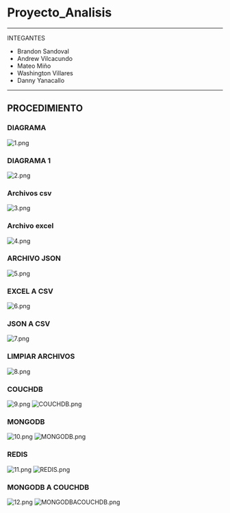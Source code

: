 # Proyecto_Analisis

---------------------------------------------------------------
INTEGANTES

* Brandon Sandoval
* Andrew Vilcacundo
* Mateo Miño
* Washington Villares 
* Danny Yanacallo
----------------------------------------------------------------

## PROCEDIMIENTO
### DIAGRAMA
  ![1.png](https://github.com/Mino-Mateo/Proyecto_Analisis/blob/main/IMAGENES/1.png)
### DIAGRAMA 1
  ![2.png](https://github.com/Mino-Mateo/Proyecto_Analisis/blob/main/IMAGENES/2.png)
### Archivos csv
![3.png](https://github.com/Mino-Mateo/Proyecto_Analisis/blob/main/IMAGENES/3.png)
### Archivo excel
![4.png](https://github.com/Mino-Mateo/Proyecto_Analisis/blob/main/IMAGENES/4.png)
### ARCHIVO JSON
![5.png](https://github.com/Mino-Mateo/Proyecto_Analisis/blob/main/IMAGENES/5.png)
### EXCEL A CSV
![6.png](https://github.com/Mino-Mateo/Proyecto_Analisis/blob/main/IMAGENES/6.png)
### JSON A CSV
![7.png](https://github.com/Mino-Mateo/Proyecto_Analisis/blob/main/IMAGENES/7.png)
### LIMPIAR ARCHIVOS
![8.png](https://github.com/Mino-Mateo/Proyecto_Analisis/blob/main/IMAGENES/8.png)
### COUCHDB
![9.png](https://github.com/Mino-Mateo/Proyecto_Analisis/blob/main/IMAGENES/9.png)
![COUCHDB.png](https://github.com/Mino-Mateo/Proyecto_Analisis/blob/main/IMAGENES/COUCHDB.png)
### MONGODB
![10.png](https://github.com/Mino-Mateo/Proyecto_Analisis/blob/main/IMAGENES/10.png)
![MONGODB.png](https://github.com/Mino-Mateo/Proyecto_Analisis/blob/main/IMAGENES/MONGODB.png)
### REDIS
![11.png](https://github.com/Mino-Mateo/Proyecto_Analisis/blob/main/IMAGENES/11.png)
![REDIS.png](https://github.com/Mino-Mateo/Proyecto_Analisis/blob/main/IMAGENES/REDIS.png)
### MONGODB A COUCHDB
![12.png](https://github.com/Mino-Mateo/Proyecto_Analisis/blob/main/IMAGENES/12.png)
![MONGODBACOUCHDB.png](https://github.com/Mino-Mateo/Proyecto_Analisis/blob/main/IMAGENES/MONGODBACOUCHDB.png)






